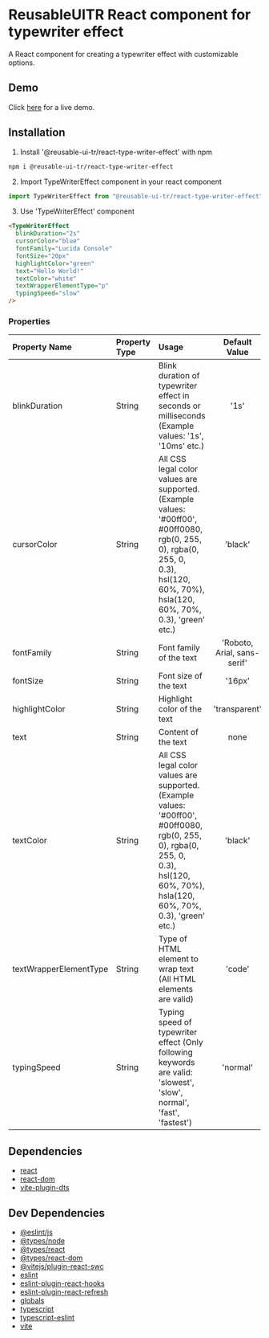 # ReusableUITR React component for typewriter effect

A React component for creating a typewriter effect with customizable options.

## Demo

Click <a href="https://stackblitz.com/edit/vitejs-vite-jannue?file=src%2FApp.tsx" target="_blank">here</a> for a live demo.

## Installation

1. Install '@reusable-ui-tr/react-type-writer-effect' with npm

```
npm i @reusable-ui-tr/react-type-writer-effect
```

2. Import TypeWriterEffect component in your react component

```javascript
import TypeWriterEffect from "@reusable-ui-tr/react-type-writer-effect";
```

3. Use 'TypeWriterEffect' component

```html
<TypeWriterEffect
  blinkDuration="2s"
  cursorColor="blue"
  fontFamily="Lucida Console"
  fontSize="20px"
  highlightColor="green"
  text="Hello World!"
  textColor="white"
  textWrapperElementType="p"
  typingSpeed="slow"
/>
```

### Properties

| Property Name             | Property Type | Usage                                                                                                                                                                              |        Default Value        | Required |
| :------------------------ | :------------ | :--------------------------------------------------------------------------------------------------------------------------------------------------------------------------------- | :-------------------------: | :------: |
| blinkDuration            | String        | Blink duration of typewriter effect in seconds or milliseconds (Example values: '1s', '10ms' etc.)                                                                                 |            '1s'             |    no    |
| cursorColor              | String        | All CSS legal color values are supported. (Example values: '#00ff00', #00ff0080, rgb(0, 255, 0), rgba(0, 255, 0, 0.3), hsl(120, 60%, 70%), hsla(120, 60%, 70%, 0.3), 'green' etc.) |           'black'           |    no    |
| fontFamily               | String        | Font family of the text                                                                                                                                                            | 'Roboto, Arial, sans-serif' |    no    |
| fontSize                 | String        | Font size of the text                                                                                                                                                              |           '16px'            |    no    |
| highlightColor           | String        | Highlight color of the text                                                                                                                                                        |        'transparent'        |    no    |
| text                      | String        | Content of the text                                                                                                                                                                |            none             |   yes    |
| textColor                | String        | All CSS legal color values are supported. (Example values: '#00ff00', #00ff0080, rgb(0, 255, 0), rgba(0, 255, 0, 0.3), hsl(120, 60%, 70%), hsla(120, 60%, 70%, 0.3), 'green' etc.) |           'black'           |    no    |
| textWrapperElementType | String        | Type of HTML element to wrap text (All HTML elements are valid)                                                                                                                    |           'code'            |    no    |
| typingSpeed              | String        | Typing speed of typewriter effect (Only following keywords are valid: 'slowest', 'slow', normal', 'fast', 'fastest')                                                               |          'normal'           |    no    |

## Dependencies

- [react](https://www.npmjs.com/package/react)
- [react-dom](https://www.npmjs.com/package/react-dom)
- [vite-plugin-dts](https://www.npmjs.com/package/vite-plugin-dts)

## Dev Dependencies

- [@eslint/js](https://www.npmjs.com/package/@eslint/js)
- [@types/node](https://www.npmjs.com/package/@types/node)
- [@types/react](https://www.npmjs.com/package/@types/react)
- [@types/react-dom](https://www.npmjs.com/package/@types/react-dom)
- [@vitejs/plugin-react-swc](https://www.npmjs.com/package/@vitejs/plugin-react-swc)
- [eslint](https://www.npmjs.com/package/eslint)
- [eslint-plugin-react-hooks](https://www.npmjs.com/package/eslint-plugin-react-hooks)
- [eslint-plugin-react-refresh](https://www.npmjs.com/package/eslint-plugin-react-refresh)
- [globals](https://www.npmjs.com/package/globals)
- [typescript](https://www.npmjs.com/package/typescript)
- [typescript-eslint](https://www.npmjs.com/package/typescript-eslint)
- [vite](https://www.npmjs.com/package/vite)